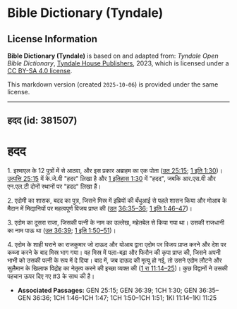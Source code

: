 # Bible Dictionary (Tyndale)

## License Information

**Bible Dictionary (Tyndale)** is based on and adapted from: _Tyndale Open Bible Dictionary_, [Tyndale House Publishers](https://tyndaleopenresources.com/), 2023, which is licensed under a [CC BY-SA 4.0 license](https://creativecommons.org/licenses/by-sa/4.0/legalcode.en).

This markdown version (created `2025-10-06`) is provided under the same license.



--------------------------------

## हदद (id: 381507)

हदद
===

1\. इश्माएल के 12 पुत्रों में से आठवा, और इस प्रकार अब्राहम का एक पोता ([उत 25:15](https://ref.ly/Gen25:15); [1 इति 1:30](https://ref.ly/1Chr1:30))। [उत्पत्ति 25:15](https://ref.ly/Gen25:15) में के.जे.वी "हदर" लिखा है और [1 इतिहास 1:30](https://ref.ly/1Chr1:30) में "हदद", जबकि आर.एस.वी और एन.एल.टी दोनों स्थानों पर "हदद" लिखा हैं।

2\. एदोमी का शासक, बदद का पुत्र, जिसने मिस्र में इब्रियों की बँधुआई से पहले शासन किया और मोआब के मैदान में मिद्यानियों पर महत्वपूर्ण विजय प्राप्त की ([उत](https://ref.ly/Gen36:39) [36:35–36](https://ref.ly/Gen36:35-Gen36:36); [1 इति 1:46–47](https://ref.ly/1Chr1:46-1Chr1:47))।

3\. एदोम का दूसरा राजा, जिसकी पत्नी के नाम का उल्लेख, महेतबेल से किया गया था। उसकी राजधानी का नाम पाऊ था ([उत 36:39](https://ref.ly/Gen36:39); [1 इति 1:50–51](https://ref.ly/1Chr1:50-1Chr1:51))।

4\. एदोम के शाही घराने का राजकुमार जो दाऊद और योआब द्वारा एदोम पर विजय प्राप्त करने और देश पर कब्जा करने के बाद मिस्र भाग गया। वह मिस्र में पला\-बढ़ा और फिरौन की कृपा प्राप्त की, जिसने अपनी भाभी को उसकी पत्नी के रूप में दे दिया। बाद में, जब दाऊद की मृत्यु हो गई, तो उसने एदोम लौटने और सुलैमान के खिलाफ विद्रोह का नेतृत्व करने की इच्छा व्यक्त की ([1 रा 11:14–25](https://ref.ly/1Kgs11:14-1Kgs11:25))। कुछ विद्वानों ने उसकी पहचान ऊपर दिए गए \#3 के साथ की है।

* **Associated Passages:** GEN 25:15; GEN 36:39; 1CH 1:30; GEN 36:35–GEN 36:36; 1CH 1:46–1CH 1:47; 1CH 1:50–1CH 1:51; 1KI 11:14–1KI 11:25

